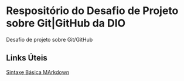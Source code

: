 # Respositório do Desafio de Projeto sobre Git|GitHub da DIO
Desafio de projeto sobre Git/GitHub

## Links Úteis
[Sintaxe Básica MArkdown](https://www.markdownguide.org/)
